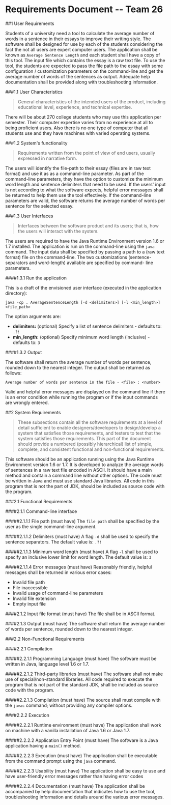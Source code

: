 # **Requirements Document -- Team 26**

##1 User Requirements

Students of a university need a tool to calculate the average number of words in a sentence in their essays to improve 
their writing style. The software shall be designed for use by each of the students considering the fact the not all 
users are expert computer users. The application shall be known as `Average Sentence Length` and each student shall 
have a copy of this tool. The input file which contains the essay is a raw text file. To use the tool, the students 
are expected to pass the file path to the essay with some configuration / customization parameters on the command-line 
and get the average number of words of the sentences as output. Adequate help documentation shall be provided along 
with troubleshooting information.

###1.1 User Characteristics

> General characteristics of the intended users of the product, including educational level, experience, and technical
> expertise.

There will be about 270 college students who may use this application per semester. Their computer expertise varies from
no experience at all to being proficient users. Also there is no one type of computer that all students use and they 
have machines with varied operating systems.

###1.2 System's functionality

> Requirements written from the point of view of end users, usually expressed in narrative form.

The users will identify the file-path to their essay (files are in raw text format) and use it as as a command-line 
parameter. As part of the command-line parameters, they have the option to customize the minimum word length and sentence
delimiters that need to be used. If the users' input is not according to what the software expects, helpful error messages
shall be returned to help them use the tool effectively. If the command-line parameters are valid, the software returns 
the average number of words per sentence for the selected essay.

###1.3 User Interfaces

> Interfaces between the software product and its users; that is, how the users will interact with the system.

The users are required to have the Java Runtime Environment version 1.6 or 1.7 installed. The application is
run on the command-line using the `java` command. The input data shall be specified by passing a path to a (raw text format)
file on the command-line. The two customizations (sentence-separators and word-length) available are specified by command-
line parameters. 

####1.3.1 Run the application

This is a draft of the envisioned user interface (executed in the application directory):
 
````
java -cp . AverageSentenceLength [-d <delimiters>] [-l <min_length>] <file_path>
````

The option arguments are:

- **delimiters:** (optional) Specify a list of sentence delimiters - defaults to: `.?!`
- **min_length:** (optional) Specify minimum word length (inclusive) - defaults to: `3`

####1.3.2 Output

The software shall return the average number of words per sentence, rounded down to the nearest integer. The output 
shall be returned as follows:

````
Average number of words per sentence in the file - <file> : <number>
````

Valid and helpful error messages are displayed on the command line if there is an error condition while
running the program or if the input commands are wrongly entered.

##2 System Requirements

> These subsections contain all the software requirements at a level of detail sufficient to enable
> designers/developers to design/develop a system that satisfies those requirements, and testers to test that the 
> system satisfies those requirements. This part of the document should provide a numbered (possibly hierarchical) list 
> of simple, complete, and consistent functional and non-functional requirements.

This software should be an application running using the Java Runtime Environment version 1.6 or 1.7. It is developed 
to analyze the average words of sentences in a raw text file encoded in ASCII. It should have a main method and contain 
a command line without other options. The code must be written in Java and must use standard Java libraries. All code in
this program that is not the part of JDK, should be included as source code with the program.
 
###2.1 Functional Requirements

####2.1.1 Command-line interface

#####2.1.1.1 File path (must have)
The `file path` shall be specified by the user as the single command-line argument.

#####2.1.1.2 Delimiters (must have)
A flag `-d` shall be used to specify the sentence separators. The default value is: `.?!`

#####2.1.1.3 Minimum word length (must have)
A flag `-l` shall be used to specify an inclusive lower limit for word length. The default value is: `3`

#####2.1.1.4 Error messages (must have)
Reasonably friendly, helpful messages shall be returned in various error cases:

- Invalid file path
- File inaccessible
- Invalid usage of command-line parameters
- Invalid file extension
- Empty input file

####2.1.2 Input file format (must have)
The file shall be in ASCII format.

####2.1.3 Output (must have)
The software shall return the average number of words per sentence, rounded down to the nearest integer.

###2.2 Non-Functional Requirements

####2.2.1 Compilation

#####2.2.1.1 Programming Language (must have)
The software must be written in Java, language level 1.6 or 1.7.

#####2.2.1.2 Third-party libraries (must have)
The software shall not make use of special/non-standard libraries. 
All code required to execute the program that is not part of the  standard JDK, shall be included as source 
code with the program.

#####2.2.1.3 Compilation (must have)
The source shall must compile with the `javac` command; without providing any compiler options.

####2.2.2 Execution

#####2.2.2.1 Runtime environment  (must have)
The application shall work on machine with a vanilla installation of Java 1.6 or Java 1.7.

#####2.2.2.2 Application Entry Point (must have)
The software is a Java application having a `main()` method.

#####2.2.2.3 Execution (must have)
The application shall be executable from the command prompt using the `java` command.

#####2.2.2.3 Usability (must have)
The application shall be easy to use and have user-friendly error messages rather than having error codes

#####2.2.2.4 Documentation (must have)
The application shall be accompanied by help documentation that indicates how to use the tool, troubleshooting 
information and details around the various error messages.